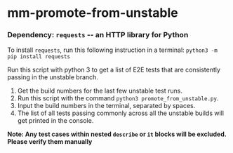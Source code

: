 # mm-promote-from-unstable

### Dependency: `requests` -- an HTTP library for Python
To install `requests`, run this following instruction in a terminal:
`python3 -m pip install requests`

Run this script with python 3 to get a list of E2E tests that are consistently passing in the unstable branch.
1. Get the build numbers for the last few unstable test runs.
2. Run this script with the command `python3 promote_from_unstable.py`.
3. Input the build numbers in the terminal, separated by spaces.
4. The list of all tests passing commonly across all the unstable builds will get printed in the console.

**Note: Any test cases within nested `describe` or `it` blocks will be excluded. Please verify them manually**
